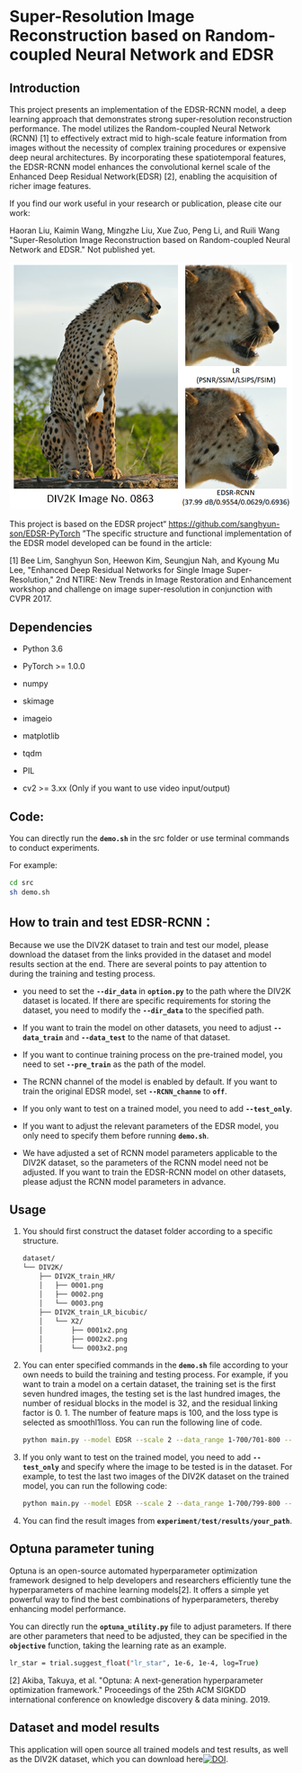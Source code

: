 # Super-Resolution Image Reconstruction based on Random-coupled Neural Network and EDSR

## Introduction

This project presents an implementation of the EDSR-RCNN model, a deep learning approach that demonstrates strong super-resolution reconstruction performance. The model utilizes the Random-coupled Neural Network (RCNN) [1] to effectively extract mid to high-scale feature information from images without the necessity of complex training procedures or expensive deep neural architectures. By incorporating these spatiotemporal features, the EDSR-RCNN model enhances the convolutional kernel scale of the Enhanced Deep Residual Network(EDSR) [2], enabling the acquisition of richer image features.

If you find our work useful in your research or publication, please cite our work:

Haoran Liu, Kaimin Wang, Mingzhe Liu, Xue Zuo, Peng Li, and Ruili Wang "Super-Resolution Image Reconstruction based on Random-coupled Neural Network and EDSR." Not published yet. 

![](README.png)


This project is based on the EDSR project“ https://github.com/sanghyun-son/EDSR-PyTorch ”The specific structure and functional implementation of the EDSR model developed can be found in the article:

[1] Bee Lim,  Sanghyun Son, Heewon Kim, Seungjun Nah, and Kyoung Mu Lee,  "Enhanced Deep Residual Networks for Single Image Super-Resolution," 2nd NTIRE: New Trends in Image Restoration and Enhancement workshop and challenge on image super-resolution in conjunction with CVPR 2017. 

## Dependencies
* Python 3.6

* PyTorch >= 1.0.0

* numpy

* skimage

* imageio

* matplotlib

* tqdm

* PIL

* cv2 >= 3.xx (Only if you want to use video input/output)

## Code:
   You can directly run the **`demo.sh`** in the src folder or use terminal commands to conduct experiments.
   
   For example:

   ```bash
   cd src       
   sh demo.sh
   ```

## How to train and test EDSR-RCNN： 

   Because we use the DIV2K dataset to train and test our model, please download the dataset from the links provided in the dataset and model results section at the end.
   There are several points to pay attention to during the training and testing process.
   
   * you need to set the **`--dir_data`** in **`option.py`** to the path where the DIV2K dataset is located. If there are specific requirements for storing the dataset, you need to modify the **`--dir_data`** to the specified path.


   * If you want to train the model on other datasets, you need to adjust **`--data_train`** and **`--data_test`** to the name of that dataset.


   * If you want to continue training process on the pre-trained model, you need to set **`--pre_train`** as the path of the model.


   * The RCNN channel of the model is enabled by default. If you want to train the original EDSR model, set **`--RCNN_channe`** to **`off`**.


   * If you only want to test on a trained model, you need to add **`--test_only`**.


   * If you want to adjust the relevant parameters of the EDSR model, you only need to specify them before running **`demo.sh`**.


   * We have adjusted a set of RCNN model parameters applicable to the DIV2K dataset, so the parameters of the RCNN model need not be adjusted. If you want to train the EDSR-RCNN model on other datasets, please adjust the RCNN model parameters in advance.
## Usage
1. You should first construct the dataset folder according to a specific structure.
   ```
   dataset/
   └── DIV2K/
       ├── DIV2K_train_HR/
       │   ├── 0001.png
       │   ├── 0002.png
       │   └── 0003.png
       ├── DIV2K_train_LR_bicubic/
       │   └── X2/
       │       ├── 0001x2.png
       │       ├── 0002x2.png
       │       └── 0003x2.png
   ```

2. You can enter specified commands in the **`demo.sh`** file according to your own needs to build the training and testing process.
   For example, if you want to train a model on a certain dataset, the training set is the first seven hundred images, the testing set is the last hundred images, the number of residual blocks in the model is 32, and the residual linking factor is 0. 1. The number of feature maps is 100, and the loss type is selected as smoothl1loss. You can run the following line of code.
   ```bash
   python main.py --model EDSR --scale 2 --data_range 1-700/701-800 --save your_path --n_colors 1 --n_resblocks 32 --res_scale 0.1  --loss 1*SmoothL1Loss --reset --n_feats 100
   ```
   
3. If you only want to test on the trained model, you need to add **`-- test_only`** and specify where the image to be tested is in the dataset. For example, to test the last two images of the DIV2K dataset on the trained model, you can run the following code:
   ```bash
   python main.py --model EDSR --scale 2 --data_range 1-700/799-800 --save your_path --n_colors 1 --n_resblocks 32 --res_scale 0.1  --loss 1*SmoothL1Loss --reset --n_feats 100 --test_only --pre_train 'your_model_path'
   ``` 
5. You can find the result images from **`experiment/test/results/your_path`**.
## Optuna parameter tuning
Optuna is an open-source automated hyperparameter optimization framework designed to help developers and researchers efficiently tune the hyperparameters of machine learning models[2]. It offers a simple yet powerful way to find the best combinations of hyperparameters, thereby enhancing model performance.

You can directly run the **`optuna_utility.py`** file to adjust parameters. If there are other parameters that need to be adjusted, they can be specified in the **`objective`** function, taking the learning rate as an example.
   ```bash
   lr_star = trial.suggest_float("lr_star", 1e-6, 1e-4, log=True)
   ```

[2] Akiba, Takuya, et al. "Optuna: A next-generation hyperparameter optimization framework." Proceedings of the 25th ACM SIGKDD international conference on knowledge discovery & data mining. 2019.

## Dataset and model results

This application will open source all trained models and test results, as well as the DIV2K dataset, which you can download here[![DOI](https://zenodo.org/badge/DOI/10.5281/zenodo.13340845.svg)](10.5281/zenodo.13340845).

